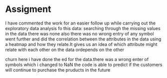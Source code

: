 # Assigment
I have commented the work for an easier follow up
while carrying out the exploratory data analysis fo this data:
 searching through the missing values in the data there was none also there was no wrong  entry of any symbol
 went further and did the correlation between the attributes in the data using a heatmap and how they relate.It gives us an idea of which attribute might relate with each other on the data ordepends on the other
 

churn
here i have done the ed for the data.there was a wrong enter of symbols which i changed to NaN
the code is able to predict if the customers will continue to purchase the pruducts in the future 
